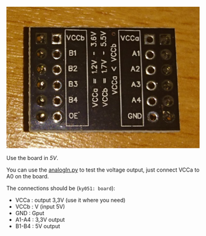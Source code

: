 ![ky051](../images/ky051.JPG)

Use the board in *5V*.

You can use the [analogIn.py](../analogIn.py) to test the voltage output, just connect VCCa to A0 on the board.

The connections should be (`ky051: board`):
* VCCa 	:	output 3,3V (use it where you need)
* VCCb 	: 	V (input 5V)
* GND 	: 	Gput
* A1-A4	: 	3,3V output
* B1-B4	:	5V output